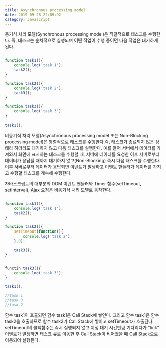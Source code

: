 ```yaml
---
title: Asynchronous processing model
date: 2019-09-28 22:09:92
category: Javascript
---
```


동기식 처리 모델(Synchronous processing model)은 직렬적으로 태스크를 수행한다. 즉, 태스크는 순차적으로 실행되며 어떤 작업이 수행 중이면 다음 작업은 대기하게 된다.

```js

function task1(){
    console.log('task 1');
    task2();
}

function task2(){
    console.log('task 2');
    task3();
}

function task3(){
    console.log('task 3')
}

task1();

```


비동기식 처리 모델(Asynchronous processing model 또는 Non-Blocking processing model)은 병렬적으로 태스크를 수행한다.즉, 태스크가 종료되지 않은 상태라 하더라도 대기하지 않고 다음 태스크를 실행한다. 예를 들어 서버에서 데이터를 가져와서 화면에 표시하는 태스크를 수행할 때, 서버에 데이터를 요청한 이후 서버로부터 데이터가 응답될 때까지 대기하지 않고(Non-Blocking) 즉시 다음 태스크를 수행한다. 이후 서버로부터 데이터가 응답되면 이벤트가 발생하고 이벤트 핸들러가 데이터를 가지고 수행할 태스크를 계속해 수행한다.

자바스크립트의 대부분의 DOM 이벤트 핸들러와 Timer 함수(setTimeout, setInterval), Ajax 요청은 비동기식 처리 모델로 동작한다.

```js

function task1(){
    console.log('task 1');
    task2();
}

function task2(){
    setTimeout(function(){
        console.log('task 2');
    },0);

    task3();
}


functin task3(){
    console.log('task 3');
}

task1();

//task 1
//task 3
//task 2 

```

함수 task1이 호출되면 함수 task1은 Call Stack에 쌓인다. 그리고 함수 task1은 함수 task2을 호출하므로 함수 task2가 Call Stack에 쌓이고 setTimeout가 호출된다. setTimeout의 콜백함수는 즉시 실행되지 않고 지정 대기 시간만큼 기다리다가 “tick” 이벤트가 발생하면 태스크 큐로 이동한 후 Call Stack이 비어졌을 때 Call Stack으로 이동되어 실행된다.

